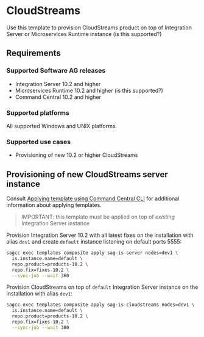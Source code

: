 <!-- Copyright � 2013 - 2018 Software AG, Darmstadt, Germany and/or its licensors

   SPDX-License-Identifier: Apache-2.0

    Licensed under the Apache License, Version 2.0 (the "License");
    you may not use this file except in compliance with the License.
    You may obtain a copy of the License at

        http://www.apache.org/licenses/LICENSE-2.0

    Unless required by applicable law or agreed to in writing, software
    distributed under the License is distributed on an "AS IS" BASIS,
     WITHOUT WARRANTIES OR CONDITIONS OF ANY KIND, either express or implied.
     See the License for the specific language governing permissions and

     limitations under the License.                                                  

-->
# CloudStreams

Use this template to provision CloudStreams product on top of Integration Server
or Microservices Runtime instance (is this supported?)

## Requirements

### Supported Software AG releases

* Integration Server 10.2 and higher
* Microservices Runtime 10.2 and higher (is this supported?)
* Command Central 10.2 and higher

### Supported platforms

All supported Windows and UNIX platforms.

### Supported use cases

* Provisioning of new 10.2 or higher CloudStreams

## Provisioning of new CloudStreams server instance

Consult [Applying template using Command Central CLI](https://github.com/SoftwareAG/sagdevops-templates/wiki/Using-default-templates#applying-template-using-command-central-cli) for additional information about applying templates.

> IMPORTANT: this template must be applied on top of _existing_ Integration Server instance

Provision Integration Server 10.2 with all latest fixes on the installation with alias `dev1`
and create `default` instance listening on default ports 5555:

```bash
sagcc exec templates composite apply sag-is-server nodes=dev1 \
  is.instance.name=default \
  repo.product=products-10.2 \
  repo.fix=fixes-10.2 \
  --sync-job --wait 360
```

Provision CloudStreams on top of `default` Integration Server instance on the installation
with alias `dev1`:

```bash
sagcc exec templates composite apply sag-is-cloudstreams nodes=dev1 \
  is.instance.name=default \
  repo.product=products-10.2 \
  repo.fix=fixes-10.2 \
  --sync-job --wait 360
```
